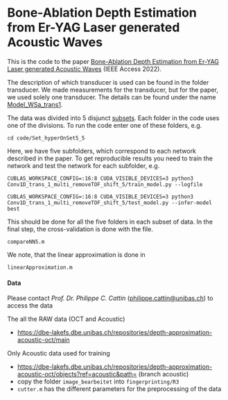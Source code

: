 # Bone-Ablation Depth Estimation from Er-YAG Laser generated Acoustic Waves

This is the code to the paper [Bone-Ablation Depth Estimation from Er-YAG Laser generated Acoustic Waves](https://doi.org/10.1109/ACCESS.2022.3225651) (IEEE Access 2022).

The description of which transducer is used can be found in the folder transducer. We made measurements for the transducer, but for the paper, we used solely one transducer. The details can be found under the name [Model_WSa_trans1](transducer/Model_WSa_trans1.pdf).

The data was divided into 5 disjunct [subsets](code/bone_division.txt). Each folder in the code uses one of the divisions. 
To run the code enter one of these folders, e.g.
```
cd code/Set_hyperOnSet5_5
```
Here, we have five subfolders, which correspond to each network described in the paper. To get reproducible results you need to train the network and test the network for each subfolder, e.g.

```
CUBLAS_WORKSPACE_CONFIG=:16:8 CUDA_VISIBLE_DEVICES=3 python3 Conv1D_trans_1_multi_removeTOF_shift_5/train_model.py --logfile
```
```
CUBLAS_WORKSPACE_CONFIG=:16:8 CUDA_VISIBLE_DEVICES=3 python3 Conv1D_trans_1_multi_removeTOF_shift_5/test_model.py --infer-model best
```
This should be done for all the five folders in each subset of data. In the final step, the cross-validation is done with the file.

`compareNN5.m`

We note, that the linear approximation is done in

`linearApproximation.m`

#### Data
Please contact *Prof. Dr. Philippe C. Cattin* (philippe.cattin@unibas.ch) to access the data
 
The all the RAW data (OCT and Acoustic)
* https://dbe-lakefs.dbe.unibas.ch/repositories/depth-approximation-acoustic-oct/main

Only Acoustic data used for training
* https://dbe-lakefs.dbe.unibas.ch/repositories/depth-approximation-acoustic-oct/objects?ref=acoustic&path= (branch acoustic)
* copy the folder `image_bearbeitet` into `fingerprinting/R3`
* `cutter.m` has the different parameters for the preprocessing of the data
